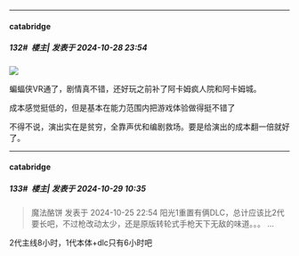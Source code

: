 ﻿
*****

####  catabridge  
##### 132#         楼主| 发表于 2024-10-28 23:54

<img src="https://static.saraba1st.com/image/smiley/face2017/105.png" referrerpolicy="no-referrer">

蝙蝠侠VR通了，剧情真不错，还好玩之前补了阿卡姆疯人院和阿卡姆城。

成本感觉挺低的，但是基本在能力范围内把游戏体验做得挺不错了

不得不说，演出实在是贫穷，全靠声优和编剧救场。要是给演出的成本翻一倍就好了。


*****

####  catabridge  
##### 133#         楼主| 发表于 2024-10-29 10:35

<blockquote>魔法酪饼 发表于 2024-10-25 22:54
阳光1重置有俩DLC，总计应该比2代要长吧，不过枪改动太少，还是原版转轮式手枪天下无敌的味道。。。 ...</blockquote>
2代主线8小时，1代本体+dlc只有6小时吧


